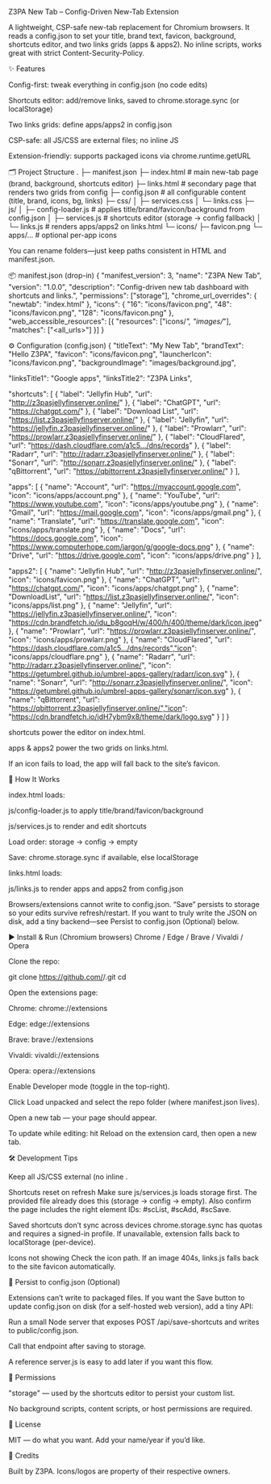 Z3PA New Tab – Config-Driven New-Tab Extension

A lightweight, CSP-safe new-tab replacement for Chromium browsers.
It reads a config.json to set your title, brand text, favicon, background, shortcuts editor, and two links grids (apps & apps2). No inline scripts, works great with strict Content-Security-Policy.

✨ Features

Config-first: tweak everything in config.json (no code edits)

Shortcuts editor: add/remove links, saved to chrome.storage.sync (or localStorage)

Two links grids: define apps/apps2 in config.json

CSP-safe: all JS/CSS are external files; no inline JS

Extension-friendly: supports packaged icons via chrome.runtime.getURL

🗂 Project Structure
.
├─ manifest.json
├─ index.html            # main new-tab page (brand, background, shortcuts editor)
├─ links.html            # secondary page that renders two grids from config
├─ config.json           # all configurable content (title, brand, icons, bg, links)
├─ css/
│  ├─ services.css
│  └─ links.css
├─ js/
│  ├─ config-loader.js   # applies title/brand/favicon/background from config.json
│  ├─ services.js        # shortcuts editor (storage → config fallback)
│  └─ links.js           # renders apps/apps2 on links.html
└─ icons/
   ├─ favicon.png
   └─ apps/…             # optional per-app icons


You can rename folders—just keep paths consistent in HTML and manifest.json.

📦 manifest.json (drop-in)
{
  "manifest_version": 3,
  "name": "Z3PA New Tab",
  "version": "1.0.0",
  "description": "Config-driven new tab dashboard with shortcuts and links.",
  "permissions": ["storage"],
  "chrome_url_overrides": {
    "newtab": "index.html"
  },
  "icons": {
    "16": "icons/favicon.png",
    "48": "icons/favicon.png",
    "128": "icons/favicon.png"
  },
  "web_accessible_resources": [{
    "resources": ["icons/*", "images/*"],
    "matches": ["<all_urls>"]
  }]
}

⚙️ Configuration (config.json)
{
  "titleText": "My New Tab",
  "brandText": "Hello Z3PA",
  "favicon": "icons/favicon.png",
  "launcherIcon": "icons/favicon.png",
  "backgroundImage": "images/background.jpg",

  "linksTitle1": "Google apps",
  "linksTitle2": "Z3PA Links",

  "shortcuts": [
    { "label": "Jellyfin Hub",  "url": "http://z3pasjellyfinserver.online/" },
    { "label": "ChatGPT",       "url": "https://chatgpt.com/" },
    { "label": "Download List", "url": "https://list.z3pasjellyfinserver.online/" },
    { "label": "Jellyfin",      "url": "https://jellyfin.z3pasjellyfinserver.online/" },
    { "label": "Prowlarr",      "url": "https://prowlarr.z3pasjellyfinserver.online/" },
    { "label": "CloudFlared",   "url": "https://dash.cloudflare.com/a1c5.../dns/records" },
    { "label": "Radarr",        "url": "http://radarr.z3pasjellyfinserver.online/" },
    { "label": "Sonarr",        "url": "http://sonarr.z3pasjellyfinserver.online/" },
    { "label": "qBittorrent",   "url": "https://qbittorrent.z3pasjellyfinserver.online/" }
  ],

  "apps": [
    { "name": "Account",   "url": "https://myaccount.google.com", "icon": "icons/apps/account.png" },
    { "name": "YouTube",   "url": "https://www.youtube.com",      "icon": "icons/apps/youtube.png" },
    { "name": "Gmail",     "url": "https://mail.google.com",      "icon": "icons/apps/gmail.png" },
    { "name": "Translate", "url": "https://translate.google.com", "icon": "icons/apps/translate.png" },
    { "name": "Docs",      "url": "https://docs.google.com",      "icon": "https://www.computerhope.com/jargon/g/google-docs.png" },
    { "name": "Drive",     "url": "https://drive.google.com",     "icon": "icons/apps/drive.png" }
  ],

  "apps2": [
    { "name": "Jellyfin Hub", "url": "http://z3pasjellyfinserver.online/",            "icon": "icons/favicon.png" },
    { "name": "ChatGPT",      "url": "https://chatgpt.com/",                          "icon": "icons/apps/chatgpt.png" },
    { "name": "DownloadList", "url": "https://list.z3pasjellyfinserver.online/",      "icon": "icons/apps/list.png" },
    { "name": "Jellyfin",     "url": "https://jellyfin.z3pasjellyfinserver.online/",  "icon": "https://cdn.brandfetch.io/idu_b8goqH/w/400/h/400/theme/dark/icon.jpeg" },
    { "name": "Prowlarr",     "url": "https://prowlarr.z3pasjellyfinserver.online/",  "icon": "icons/apps/prowlarr.png" },
    { "name": "CloudFlared",  "url": "https://dash.cloudflare.com/a1c5.../dns/records","icon": "icons/apps/cloudflare.png" },
    { "name": "Radarr",       "url": "http://radarr.z3pasjellyfinserver.online/",     "icon": "https://getumbrel.github.io/umbrel-apps-gallery/radarr/icon.svg" },
    { "name": "Sonarr",       "url": "http://sonarr.z3pasjellyfinserver.online/",     "icon": "https://getumbrel.github.io/umbrel-apps-gallery/sonarr/icon.svg" },
    { "name": "qBittorrent",  "url": "https://qbittorrent.z3pasjellyfinserver.online/","icon": "https://cdn.brandfetch.io/idH7ybm9x8/theme/dark/logo.svg" }
  ]
}


shortcuts power the editor on index.html.

apps & apps2 power the two grids on links.html.

If an icon fails to load, the app will fall back to the site’s favicon.

🧩 How It Works

index.html loads:

js/config-loader.js to apply title/brand/favicon/background

js/services.js to render and edit shortcuts

Load order: storage → config → empty

Save: chrome.storage.sync if available, else localStorage

links.html loads:

js/links.js to render apps and apps2 from config.json

Browsers/extensions cannot write to config.json. “Save” persists to storage so your edits survive refresh/restart. If you want to truly write the JSON on disk, add a tiny backend—see Persist to config.json (Optional) below.

▶️ Install & Run (Chromium browsers)
Chrome / Edge / Brave / Vivaldi / Opera

Clone the repo:

git clone https://github.com/<you>/<repo>.git
cd <repo>


Open the extensions page:

Chrome: chrome://extensions

Edge: edge://extensions

Brave: brave://extensions

Vivaldi: vivaldi://extensions

Opera: opera://extensions

Enable Developer mode (toggle in the top-right).

Click Load unpacked and select the repo folder (where manifest.json lives).

Open a new tab — your page should appear.

To update while editing: hit Reload on the extension card, then open a new tab.

🛠 Development Tips

Keep all JS/CSS external (no inline <script>/handlers) to satisfy strict CSP.

Editing config.json and reloading the new tab should immediately reflect changes.
(The code uses cache: "no-store" / cache-busting where needed.)

If you ship your own icons/*, import them in HTML/JS with relative paths. Inside an extension page, you don’t need to declare them as web_accessible_resources unless they’re loaded by a non-extension page.

🧪 Troubleshooting

“Refused to execute inline script…”
You still have inline JS or inline event handlers. Move all JS into files and reference them with <script src="..." defer></script>.

Shortcuts reset on refresh
Make sure js/services.js loads storage first. The provided file already does this (storage → config → empty). Also confirm the page includes the right element IDs: #scList, #scAdd, #scSave.

Saved shortcuts don’t sync across devices
chrome.storage.sync has quotas and requires a signed-in profile. If unavailable, extension falls back to localStorage (per-device).

Icons not showing
Check the icon path. If an image 404s, links.js falls back to the site favicon automatically.

💾 Persist to config.json (Optional)

Extensions can’t write to packaged files. If you want the Save button to update config.json on disk (for a self-hosted web version), add a tiny API:

Run a small Node server that exposes POST /api/save-shortcuts and writes to public/config.json.

Call that endpoint after saving to storage.

A reference server.js is easy to add later if you want this flow.

🔐 Permissions

"storage" — used by the shortcuts editor to persist your custom list.

No background scripts, content scripts, or host permissions are required.

📝 License

MIT — do what you want. Add your name/year if you’d like.

🙌 Credits

Built by Z3PA. Icons/logos are property of their respective owners.

